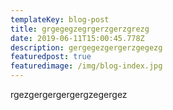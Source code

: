 ```yaml
---
templateKey: blog-post
title: grgegegzegrgerzgerzgrezg
date: 2019-06-11T15:00:45.778Z
description: gergegezgergerzgegezg
featuredpost: true
featuredimage: /img/blog-index.jpg
---
```

rgezgergergergergzegergez
